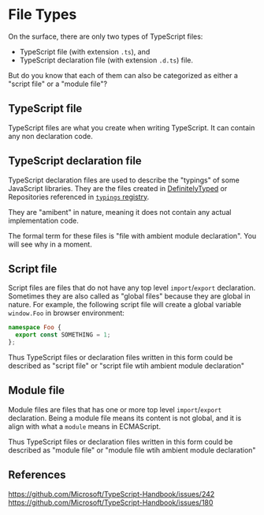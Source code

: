 # File Types

On the surface, there are only two types of TypeScript files:

- TypeScript file (with extension `.ts`), and
- TypeScript declaration file (with extension `.d.ts`) file.

But do you know that each of them can also be categorized as either a "script file" or a "module file"?

## TypeScript file

TypeScript files are what you create when writing TypeScript.
It can contain any non declaration code.

## TypeScript declaration file

TypeScript declaration files are used to describe the "typings" of some JavaScript libraries.
They are the files created in [DefinitelyTyped](https://github.com/DefinitelyTyped/DefinitelyTyped/) or Repositories referenced in [`typings` registry](https://github.com/typings/registry).

They are "amibent" in nature, meaning it does not contain any actual implementation code.

The formal term for these files is "file with ambient module declaration".
You will see why in a moment.

## Script file

Script files are files that do not have any top level `import`/`export` declaration.
Sometimes they are also called as "global files" because they are global in nature.
For example, the following script file will create a global variable `window.Foo` in browser environment:

```ts
namespace Foo {
  export const SOMETHING = 1;
};
```

Thus TypeScript files or declaration files written in this form could be described as "script file" or "script file wtih ambient module declaration"

## Module file

Module files are files that has one or more top level `import`/`export` declaration.
Being a module file means its content is not global, and it is align with what a `module` means in ECMAScript.

Thus TypeScript files or declaration files written in this form could be described as "module file" or "module file wtih ambient module declaration"

## References

<https://github.com/Microsoft/TypeScript-Handbook/issues/242>
<https://github.com/Microsoft/TypeScript-Handbook/issues/180>
